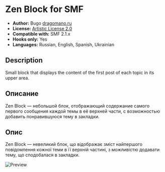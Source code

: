 # Zen Block for SMF
* **Author:** Bugo [dragomano.ru](https://dragomano.ru/mods/zen-block)
* **License:** [Artistic License 2.0](https://opensource.org/licenses/artistic-license-2.0)
* **Compatible with:** SMF 2.1.x
* **Hooks only:** Yes
* **Languages:** Russian, English, Spanish, Ukrainian

## Description
Small block that displays the content of the first post of each topic in its upper area.

## Описание
Zen Block — небольшой блок, отображающий содержание самого первого сообщения каждой темы в её верхней части, с возможностью добавить понравившуюся тему в закладки.

## Опис
Zen Block — невеликий блок, що відображає зміст найпершого повідомлення кожної теми в її верхній частині, з можливістю додавати тему, що сподобалася в закладки.

![Preview](https://dragomano.ru/mods/zen-block/zen_block_preview.png)
